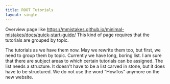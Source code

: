 ```yaml
---
title: ROOT Tutorials
layout: single
---
```


Overview page like https://mmistakes.github.io/minimal-mistakes/docs/quick-start-guide/
This kind of page requires that the tutorials are grouped by topic.

The tutorials as we have them now. May we rewrite them too, but first, we need to group them by topic. Currently we have long, boring list. I am sure that there are subject areas to which certain tutorials can be assigned. The list needs a structure. It doesn't have to be a list carved in stone, but it does have to be structured.
We do not use the word “HowTos” anymore on the new website.


